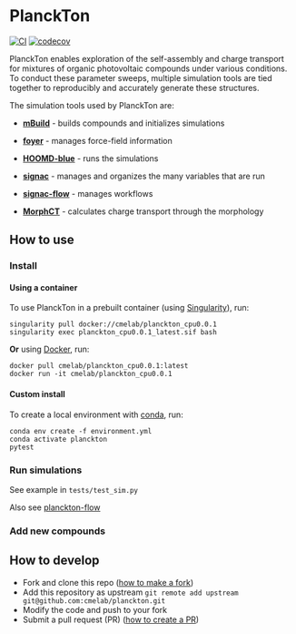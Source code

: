 # PlanckTon
[![CI](https://github.com/cmelab/planckton/workflows/CI/badge.svg?branch=master)](https://github.com/cmelab/planckton/actions?query=workflow%3ACI) [![codecov](https://codecov.io/gh/cmelab/planckton/branch/master/graph/badge.svg?token=5KYVHWMT28)](https://codecov.io/gh/cmelab/planckton/)

PlanckTon enables exploration of the self-assembly and charge transport for mixtures of organic photovoltaic compounds under various conditions.
To conduct these parameter sweeps, multiple simulation tools are tied together to reproducibly and accurately generate these structures.

The simulation tools used by PlanckTon are:

* [**mBuild**](https://github.com/mosdef-hub/mbuild) - builds compounds and initializes simulations

* [**foyer**](https://foyer.mosdef.org/en/stable/) - manages force-field information

* [**HOOMD-blue**](https://hoomd-blue.readthedocs.io/en/latest/) - runs the simulations

* [**signac**](https://signac.io/) - manages and organizes the many variables that are run

* [**signac-flow**](https://docs.signac.io/projects/flow/en/stable/) - manages workflows

* [**MorphCT**](https://bitbucket.org/cmelab/morphct/src/master/) - calculates charge transport through the morphology

## How to use

### Install
#### Using a container
To use PlanckTon in a prebuilt container (using [Singularity](https://singularity.lbl.gov/)), run:
```
singularity pull docker://cmelab/planckton_cpu0.0.1
singularity exec planckton_cpu0.0.1_latest.sif bash
```

**Or** using [Docker](https://docs.docker.com/), run:
```
docker pull cmelab/planckton_cpu0.0.1:latest
docker run -it cmelab/planckton_cpu0.0.1
```

#### Custom install
To create a local environment with [conda](https://docs.conda.io/en/latest/miniconda.html), run:
```
conda env create -f environment.yml
conda activate planckton
pytest
```

### Run simulations

See example in `tests/test_sim.py`

Also see [planckton-flow](https://github.com/cmelab/planckton-flow)

### Add new compounds 


## How to develop

* Fork and clone this repo ([how to make a fork](https://docs.github.com/en/free-pro-team@latest/github/getting-started-with-github/fork-a-repo))
* Add this repository as upstream `git remote add upstream git@github.com:cmelab/planckton.git`
* Modify the code and push to your fork
* Submit a pull request (PR) ([how to create a PR](https://docs.github.com/en/free-pro-team@latest/github/collaborating-with-issues-and-pull-requests/creating-a-pull-request-from-a-fork))
